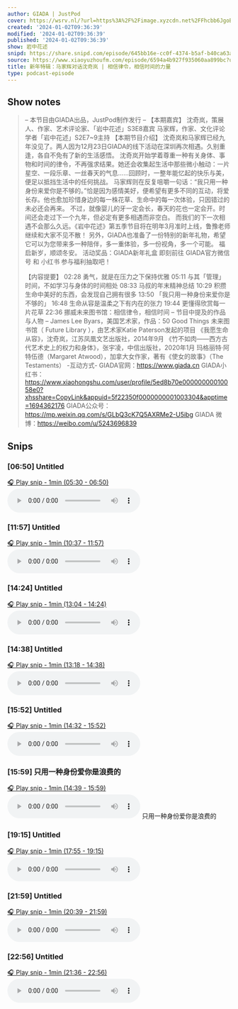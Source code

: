 ```yaml
---
author: GIADA | JustPod
cover: https://wsrv.nl/?url=https%3A%2F%2Fimage.xyzcdn.net%2FFhcbb6JgoBoehDn8iex2HR3cbx9g&w=200&h=200
created: '2024-01-02T09:36:39'
modified: '2024-01-02T09:36:39'
published: '2024-01-02T09:36:39'
show: 岩中花述
snipd: https://share.snipd.com/episode/645bb16e-cc0f-4374-b5af-b40ca63a3a9b
source: https://www.xiaoyuzhoufm.com/episode/6594a4b927f935060aa899bc?utm_source=rss
title: 新年特辑：马家辉对话沈奇岚 | 相信律令，相信时间的力量
type: podcast-episode
---
```



## Show notes
> – 本节目由GIADA出品，JustPod制作发行 –
> 【本期嘉宾】
> 沈奇岚，策展人、作家、艺术评论家、「岩中花述」S3E8嘉宾
> 马家辉，作家、文化评论学者「岩中花述」S2E7~9主持
> 【本期节目介绍】
> 沈奇岚和马家辉已经九年没见了。两人因为12月23日GIADA的线下活动在深圳再次相遇。久别重逢，各自不免有了新的生活感悟。
> 沈奇岚开始学着尊重一种有关身体、事物和时间的律令，不再强求结果。她还会收集起生活中那些微小触动：一片星空、一段乐章、一丝春天的气息......回顾时，一整年能忆起的快乐与美，便足以抵挡生活中的任何挑战。
> 马家辉则在反复咀嚼一句话：“我只用一种身份来爱你是不够的。”恰是因为感情美好，便希望有更多不同的互动，将爱长存。他也愈加珍惜身边的每一株花草、生命中的每一次体验，只因错过的未必还会再来。
> 不过，就像婴儿的牙一定会长，春天的花也一定会开。时间还会走过下一个九年，但必定有更多相遇而非空白。
> 而我们的下一次相遇不会那么久远。《岩中花述》第五季节目将在明年3月准时上线，鲁豫老师继续和大家不见不散！
> 另外，GIADA也准备了一份特别的新年礼物，希望它可以为您带来多一种陪伴，多一重体验，多一份视角，多一个可能。
> 福启新岁，顺颂冬安。
> 活动奖品：GIADA新年礼盒
> 即刻前往 GIADA官方微信号 和 小红书 参与福利抽取吧！
> 
> 
> 
> 
> 【内容提要】
> 02:28 勇气，就是在压力之下保持优雅
> 05:11 与其「管理」时间，不如学习与身体的时间相处
> 08:33 马叔的年末精神总结
> 10:29 积攒生命中美好的东西，会发现自己拥有很多
> 13:50 「我只用一种身份来爱你是不够的」
> 16:48 生命从容是温柔之下有内在的张力
> 19:44 更懂得欣赏每一片花草
> 22:36 挪威未来图书馆：相信律令，相信时间
> – 节目中提及的作品与人物 –
> James Lee Byars，美国艺术家，作品：50 Good Things
> 未来图书馆（ Future Library ），由艺术家Katie Paterson发起的项目
> 《我愿生命从容》，沈奇岚，江苏凤凰文艺出版社，2014年9月
> 《竹不如肉——西方古代艺术史上的权力和身体》，张宇凌，中信出版社，2020年1月
> 玛格丽特·阿特伍德（Margaret Atwood），加拿大女作家，著有《使女的故事》（The Testaments）
> -互动方式-
> GIADA官网：https://www.giada.cn
> GIADA小红书：https://www.xiaohongshu.com/user/profile/5ed8b70e00000000010058e0?xhsshare=CopyLink&appuid=5f22350f0000000001003304&apptime=1694362176
> GIADA公众号：https://mp.weixin.qq.com/s/GLbQ3cK7Q5AXRMe2-U5ibg
> GIADA 微博：https://weibo.com/u/5243696839

## Snips
### [06:50] Untitled
[🎧 Play snip - 1min️ (05:30 - 06:50)](https://share.snipd.com/snip/edd1f2a3-b37a-49dd-95f2-7200d6da9a7e)
<audio controls> <source src="https://dts-api.xiaoyuzhoufm.com/track/625635587bfca4e73e990703/6594a4b927f935060aa899bc/media.xyzcdn.net/ln_tYQtLIBTbQzIgu5uEZ0Fc81se.m4a#t=05:30,06:50"> </audio>
### [11:57] Untitled
[🎧 Play snip - 1min️ (10:37 - 11:57)](https://share.snipd.com/snip/16165f6b-3453-4729-aac9-8969ff8572e6)
<audio controls> <source src="https://dts-api.xiaoyuzhoufm.com/track/625635587bfca4e73e990703/6594a4b927f935060aa899bc/media.xyzcdn.net/ln_tYQtLIBTbQzIgu5uEZ0Fc81se.m4a#t=10:37,11:57"> </audio>
### [14:24] Untitled
[🎧 Play snip - 1min️ (13:04 - 14:24)](https://share.snipd.com/snip/63404d1c-c16a-4baa-9288-a677781f3e90)
<audio controls> <source src="https://dts-api.xiaoyuzhoufm.com/track/625635587bfca4e73e990703/6594a4b927f935060aa899bc/media.xyzcdn.net/ln_tYQtLIBTbQzIgu5uEZ0Fc81se.m4a#t=13:04,14:24"> </audio>
### [14:38] Untitled
[🎧 Play snip - 1min️ (13:18 - 14:38)](https://share.snipd.com/snip/660335d8-a563-4262-9654-f02965febf79)
<audio controls> <source src="https://dts-api.xiaoyuzhoufm.com/track/625635587bfca4e73e990703/6594a4b927f935060aa899bc/media.xyzcdn.net/ln_tYQtLIBTbQzIgu5uEZ0Fc81se.m4a#t=13:18,14:38"> </audio>
### [15:52] Untitled
[🎧 Play snip - 1min️ (14:32 - 15:52)](https://share.snipd.com/snip/cdd76e60-5b2a-473c-8f42-031f4bb685c8)
<audio controls> <source src="https://dts-api.xiaoyuzhoufm.com/track/625635587bfca4e73e990703/6594a4b927f935060aa899bc/media.xyzcdn.net/ln_tYQtLIBTbQzIgu5uEZ0Fc81se.m4a#t=14:32,15:52"> </audio>
### [15:59] 只用一种身份爱你是浪费的
[🎧 Play snip - 1min️ (14:39 - 15:59)](https://share.snipd.com/snip/c44b0992-0da6-4fa8-9b67-955ea4e54e71)
<audio controls> <source src="https://dts-api.xiaoyuzhoufm.com/track/625635587bfca4e73e990703/6594a4b927f935060aa899bc/media.xyzcdn.net/ln_tYQtLIBTbQzIgu5uEZ0Fc81se.m4a#t=14:39,15:59"> </audio>
只用一种身份爱你是浪费的
### [19:15] Untitled
[🎧 Play snip - 1min️ (17:55 - 19:15)](https://share.snipd.com/snip/8640cf0b-4019-4a83-a0d4-1f4ce1b4d784)
<audio controls> <source src="https://dts-api.xiaoyuzhoufm.com/track/625635587bfca4e73e990703/6594a4b927f935060aa899bc/media.xyzcdn.net/ln_tYQtLIBTbQzIgu5uEZ0Fc81se.m4a#t=17:55,19:15"> </audio>
### [21:59] Untitled
[🎧 Play snip - 1min️ (20:39 - 21:59)](https://share.snipd.com/snip/3e63e895-01c6-4f17-bebb-451a7d12aafa)
<audio controls> <source src="https://dts-api.xiaoyuzhoufm.com/track/625635587bfca4e73e990703/6594a4b927f935060aa899bc/media.xyzcdn.net/ln_tYQtLIBTbQzIgu5uEZ0Fc81se.m4a#t=20:39,21:59"> </audio>
### [22:56] Untitled
[🎧 Play snip - 1min️ (21:36 - 22:56)](https://share.snipd.com/snip/5bd03afa-4e70-4113-8cb6-530c14059048)
<audio controls> <source src="https://dts-api.xiaoyuzhoufm.com/track/625635587bfca4e73e990703/6594a4b927f935060aa899bc/media.xyzcdn.net/ln_tYQtLIBTbQzIgu5uEZ0Fc81se.m4a#t=21:36,22:56"> </audio>
